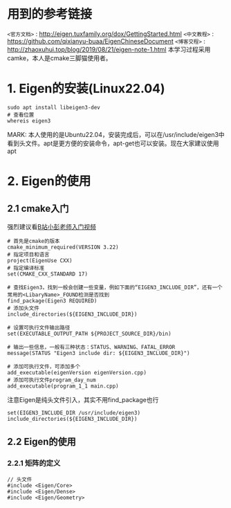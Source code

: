 # 用到的参考链接
`<官方文档>` : <http://eigen.tuxfamily.org/dox/GettingStarted.html> 
`<中文教程>` : <https://github.com/qixianyu-buaa/EigenChineseDocument> 
`<博客交程>` : <http://zhaoxuhui.top/blog/2019/08/21/eigen-note-1.html>
本学习过程采用camke，本人是cmake三脚猫使用者。
# 1. Eigen的安装(Linux22.04)
```
sudo apt install libeigen3-dev
# 查看位置
whereis eigen3
```
MARK: 本人使用的是Ubuntu22.04，安装完成后，可以在/usr/include/eigen3中看到头文件。apt是更方便的安装命令，apt-get也可以安装。现在大家建议使用apt
# 2. Eigen的使用
## 2.1 cmake入门
强烈建议看[B站小彭老师入门视频](https://space.bilibili.com/263032155/channel/collectiondetail?sid=53025)
```
# 首先是cmake的版本
cmake_minimum_required(VERSION 3.22)
# 指定项目和语言
project(EigenUse CXX)
# 指定编译标准
set(CMAKE_CXX_STANDARD 17)

# 查找Eigen3，找到一般会创建一些变量，例如下面的“EIGEN3_INCLUDE_DIR”，还有一个常用的<LibaryName>_FOUND检测是否找到
find_package(Eigen3 REQUIRED)
# 添加头文件
include_directories(${EIGEN3_INCLUDE_DIR})

# 设置可执行文件输出路径
set(EXECUTABLE_OUTPUT_PATH ${PROJECT_SOURCE_DIR}/bin)

# 输出一些信息，一般有三种状态：STATUS、WARNING、FATAL_ERROR
message(STATUS "Eigen3 include dir: ${EIGEN3_INCLUDE_DIR}")

# 添加可执行文件，可添加多个
add_executable(eigenVersion eigenVersion.cpp)
# 添加可执行文件program_day_num
add_executable(program_1_1 main.cpp)
```
注意Eigen是纯头文件引入，其实不用find_package也行
```
set(EIGEN3_INCLUDE_DIR /usr/include/eigen3)
include_directories(${EIGEN3_INCLUDE_DIR})
```
## 2.2 Eigen的使用
### 2.2.1 矩阵的定义
```
// 头文件
#include <Eigen/Core>
#include <Eigen/Dense>
#include <Eigen/Geometry>
